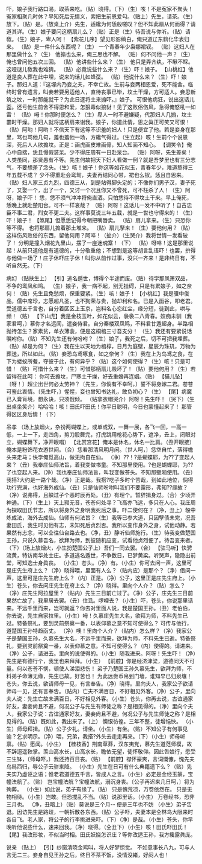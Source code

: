 <!-- { "loadSidebar": true } -->
吓，娘子我行路口渴，取茶来吃。（贴）晓得。（下）（生）咳！不是寃家不聚头！寃家相聚几时休？早知死后无情义，索把生前恩爱勾。（贴上）先生，请茶。（生）放下。（贴）是。（放桌上介）先生，适纔为何恁般嗟叹？但不知此扇从何而得？请道其详。（生）娘子要问这柄扇儿么？（贴）正是（生）待吾说与你听。（贴）请敎。（生）娘子，卑人呵！
【紫花儿序】望见形影缟白，俺只道辽东鹤化华表归来。
（贴）是一件什么东西呢？（生）
一个青春年少袅娜裙钗。
（贴）这妇人在那里做什么？（生）
他搧也么来，俺三思也不解。
（贴）何不问他一声？（生）
俺也曾问他五次三回。
（贴）他讲些什么来？（生）
他只是弄齐纨，不瞅不睬。这哑谜儿敎我也难猜。
（贴）必竟说些什么来？（生）吓！娘子。
【山桃红】他道是良人葬在此中埋，说来的话儿如蜂虿。
（贴）他说什么来？（生）吓！娘子。那妇人道：『这塜内乃妾之夫，不幸亡故。生前与妾两相恩爱，死不能舍。临终时曾有遗言，叫妾若要另适他人，直待丧事已毕，坟土干燥，方可适人。妾思新筑之坟，一时那能就干？为此日逐将土来搧吓。』娘子。
可恨他病狂，说出这话儿歪。还亏他生前舍不得恩和爱，怎狠毒似狼豺！见了这败俗伤风，急得俺怒吼一如雷！
（贴）呣！你那时便怎么？（生）卑人一时不避嫌疑，代那妇人几搧，坟土霎时干燥。那妇人就将这柄扇来谢我。娘子，你道此情，思之眞正可笑又可恨！（贴）阿哟！阿哟！不信天下有这等不识羞的妇人！只是便宜了他。若是妾身在那里，骂也骂他几句，羞也羞他一场，方纔气得过。（生立起）咳！生前个个说恩深，死后人人欲搧坟。正是：画虎画皮难画骨，知人知面不知心。
【调笑令】俺心中自揣，恁且慢假装呆。少不得庄周有一日赴泉台。
（贴）阿呀，先生差矣！人类虽同，那贤愚有不等。先生何故把天下妇人看做一例？就是吾梦里也有三分志气，不要想差了念头。（生）咳！娘子！你这等如花似玉，青春年少，难道熬得三年五载不成？
少不得重赴会鸾鸳，夫妻再结同心带，裙也么钗。恁且自思来。
（贴）妇人家三贞九烈，四德三从，到是站得脚头定的；不像你们男子汉，妻子死了，又娶一个，出了一个，又讨一个况且你又不曾死，可不枉杀了人！（生）阿呀，娘子吓！
恁，恁不须气冲冲将俺直洒。只怕恁待不得坟土干来。早上俺死，恁晚上就赴楚阳台。可不一样哀哉？
（贴）阿呀！这话儿一发不中听了！自古忠臣不事二君，烈女不更二夫。这样事莫说三年五载，就是一世也守得来的！（生）吓！娘子！
【煞尾】但愿恁记得今朝把嘴唇卖。
（贴）扇儿拿来。（生）只恐你等不得。
也将那扇儿搧着那土堆来。
（贴）扇儿拏来！（生）要他何用？（贴）这样伤风败俗的东西，留他何用？阿啐！（扯介）（生哭介）我将世情一发看破了！
分明是撞入烟花九里山，摆了一座迷魂寨！（下）
（贴）呀啐！这是那里说起！从前只道他是有道德的，十分敬重他；不想到是这等胡言乱语吓！也罢，拚得与他做一场了！庄子休吓庄子休！叫你从前作过事，没兴一齐来！是非终日有，不听自然无。（下）
 
病幻
（贴扶生上）
【引】逃名遁世，博得个半途而废。（贴）待学那凤箫双品，不争的鸾凤和鸣。
（生）娘子，我一病不起，别无挂碍，只是有累娘子，如之奈何！（贴）先生且免愁烦，保重要紧。（生）咳！娘子！
【小桃红】我是骥中俊品，儒中席珍，志愿超凡圣，也不狥荣与贵，抛却利和名。已是入函谷，叩老君。受道德五千言也，自分着区区上玉京，岂料名心恋红尘，缘分短，徒到此，哄与频！（贴）
【下山虎】我是金枝玉叶，如花似云，袅袅二八青春。姣痴未驯〔我家君呵，〕慕你才名远闻，遣妾侍君。自分秦楼双凤鸣，不料君甘遁超身。半路相抛待怎生？家素贫，单衣薄衾，便是这桐棺三寸吾支分！
（生）我还有要紧说话嘱咐你。（贴）不知先生还有何吩咐？（生）娘子，我死之后，切不可把我埋葬。（贴）却是为何？（生）我在生以天地为棺椁，日月为庭壁，星辰为珠玑，万物为葬送，所以如此。（贴）妾恐鸟鸢啄食，如之奈何？（生）我在上为鸟鸢之食，在下为蝼蚁所餐，夺彼于此，有何异乎？（贴）这个如何使得？（生）咳！只是可惜！（贴）可惜什么来？（生）可惜那柄扇儿毁坏了！（贴）要他何用？（生）若留得在此呵：
你可去搧坟，尸寒土干燥，好去重婚再连姻。（贴）
【猫儿坠】〔呀！〕超尘出世何必太劳神？〔先生，你倘有不幸呵，〕誓不将身嫁二君。苍苍可鉴此衷情。〔先生吓，〕惺惺，妾也曾知书达礼，敢负初心？（生）
【尾】病魔已入膏肓境，想永诀，只须俄倾。
（贴拿衣帽哭介）阿呀！先生吓！（哭下）（生出桌坐笑介）哈哈哈！咳！田氏吓田氏！你平日聪明，今日也蒙懂起来了！
那管得区区身后情！（下）
 
吊孝
（场上放烟火，杂扮两蝴蝶上，或单或双，一舞一展，各飞一回，一高一低，一上一下，走四角，剪刀股舞完，打虎跳用枪花心势下，遮净，丑上，闭眼对立，蝴蝶舞下，净开眼唱）
【北赏宫花】俺本是休名，休名一比肩。（丑开眼接）俺本是粉饰花衣游世间。（合）恁看那清风明月闲。〔世人呵，〕恁空自忙，落得檐头来走马；快学俺觅高山，做无拘自在仙。
（净）??！?是蝴蝶耶，为??了变起人来？（丑）我奉庄仙师法旨，着我变做书童。不知那里使用。?也是蝴蝶耶，为??了也变起人来。（净）我也奉庄仙师法旨，叫我变做苍头。不知那壁厢使用。（丑）我搭?大约是一路个哉。（净）正是哉。我搭?吃子多时个苦哉，到如此地位，倘得功行完满，也好海外成仙。（丑）只是仙师吩咐叫我们不要露形，弗知??缘故？（净）说弗得，且躱过子个恶时辰再处。（丑）有理个。暂辞揖身过。（合）少顷弄神通。（下）（生上）天上寂无音，苍苍何处寻？飞高亦飞远，多只在人心。我庄周为探取田氏节志，所以将身外之身明我死后之事。吓二使何在？（净，丑上）彀中炼成法，海外去成仙。仙师有何法旨？（生）我等已参大道，只因孼债未完，况吾妻田氏，我生时见他有志，未知死后贞烈否。我所以变作身外之身，试他动静。若果然有志念，可以仝往仙台路去也。（净，丑）静听仙师施行。（生）待我变做楚国王孙，只说久慕吾名，欲拜为师，到彼随机应变，试看他贞烈便了。待吾变来者。（下）（场上放烟火，小生扮楚国公子上）吾们一同去罢。（合）
【驻马听】快骋流黄，特访南华处士庄。多道逃名遁世，不争数日，已梦黄粱。听哭声，隐隐出前堂，可知逸士身眞丧。
（小生）苍头。（净）有。（小生）你可去问一声，这里可是庄先生府上么？（净）晓得喂，里面有人么？（贴内应）是那个？（净）借问一声，这里可是庄先生府上么？（内）正是。（净）公子，这里正是庄先生府上。（小生）苍头，你去问庄先生在府上么？（净）晓得。里向个人介？（贴）怎么？（净）庄先生阿拉屋里？（贴内）先生三日前亡过了。（净）公子，庄先生三日前果然亡故了，我里居去罢。（丑）住厾。啰哩去？（小生）吓，苍头，你说那里话来。不远千里而来，岂可就返？你去对里面人说，我是楚国王孙。（丑）老伯伯，你去说，先生自家拉里。（小生）呣！久慕庄先生大名，欲拜为师，不料先生已过。特备祭礼，要到灵前祭奠一番，以表仰慕之意不知可使得么？
可传与他行，道楚国王孙特趋函丈。
（净）噢！里向个人介？（贴内）怎么样？（净）我家公子是楚国王孙，久慕先生大名，不远千里而来，欲拜为师，不料先生已逝。特备祭礼，要到灵前祭奠一番，以表仰慕之意。不知可使得么？（内）使得的。请进来。（净）公子，请进去。里向的说使得的。（小生）随我进来。阿呀！先生吓！（净）先生是有德行个，我里也来拜拜。（小生）
【前腔】你是经济津梁，道德同天不可量。何以苍苍不悯，顿使人涕泪悲伤！
弟子乃楚国王孙久慕先生，欲拜为师，不料弟子命薄无缘，先生已故。好苦也！
为此远赍币帛到门墙，谁知早已归泉壤！
苍头，你去说，欲请师母一见，有言奉吿。（净）晓得。里向夫人，我家公子欲请师母一见，还有言奉吿。（贴内）亡夫不满百日，不好相见外客。（净）公子，里向夫人说：先生亡故未满百日，不好相见外客。（小生）苍头，你再去说，古谊通家好友，妻妾尙且不避，何况公子与先生有师徒之称？是相见得的。（净）里向个夫人，我家公子说：古谊通家好友，妻妾尙且不避，何况公子与先生师徒之称？是相见得的。（贴）旣如此，我出来了。（上）
懊恨彷徨。三年不整，徒增悒怏。
（小生）师母拜揖。（贴）公子少礼。请坐。（小生）有坐。（贴）不知公子有何事见谕？乞求明示。（净）喂，兄弟，我搭?外头去走走再来。（下）（小生）师母听禀。（贴）愿闻。（小生）
【桂枝香】荆南草莽，汉东夷党，慕先生道范师模，故不辞迢遥鞅掌。羡山高水长，山高水长，瞻依无望，徒怀敬仰。因此吿娘行，愿受三生钵，〔师母吓，〕我还持百日丧。（贴）
【前腔】襟怀豪爽，言词慨慷，愧先夫乌舄西归，辱公子云骈来降。
（小生）先生在日可有什么典籍遗下么？（贴）先夫实乃虚诬之语；惟老君道德五千言，皆成人之言。（小生）必定是金经玉篆，宝幢法航了。（贴）
岂宝幢法航？宝幢法航，溺沉身丧。〔公子再迟来几日呵，〕将为殉葬。
（小生）如此说，弟子有缘了。（贴）
只是愧荒凉，万卷依然在。
只是无物相待。（小生）岂敢。但恐搅乱不当。（贴）说那里话。（小生）
万卷经书，恐非三月也。
（净，丑暗上）（贴）莫说是三个月--
便是三年也不妨
（小生）弟子吿退。因访先生是路歧，一朝拆散各东西。（贴）公子吓，夫妻本是仝林鸟大限来时各自飞。老人家，将公子的行李挑进来吓。（下）（净）是哉。（小生）苍头，你早晚听他说些什么，速来回我。（净）晓得。（仝丑下）（小生）咳！田氏吓田氏！
【尾】我改形妆，不似当时相。田氏妖娆怎识庄？等你改适王孙，我方纔露眞庞。
 
说亲
（贴上）
【引】纱窗清晓金鸡叫，将人好梦惊觉。
不如意事长八九，可与人言无二三。妾身自见王孙之后，终日不茶不饭，没情没緖，好闷人也！

